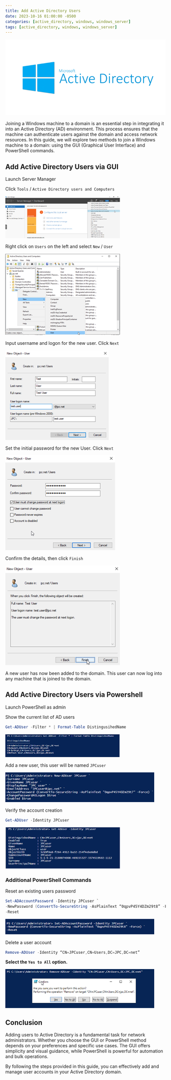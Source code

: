 ```yaml
---
title: Add Active Directory Users 
date: 2023-10-16 01:00:00 -0500
categories: [active_directory, windows, windows_server]
tags: [active_directory, windows, windows_server]
---
```


![install_ad_ds0](/assets/img/posts/2023/install_active_directory_domain_services/install_ad_ds0.png)


Joining a Windows machine to a domain is an essential step in integrating it into an Active Directory (AD) environment. This process ensures that the machine can authenticate users against the domain and access network resources. In this guide, we will explore two methods to join a Windows machine to a domain: using the GUI (Graphical User Interface) and PowerShell commands.


## Add Active Directory Users via GUI

Launch Server Manager

Click `Tools` / `Active Directory users and Computers`

![add_user_gui0](/assets/img/posts/2023/add_active_directory_users/add_user_gui0.png)

Right click on `Users` on the left and select `New` / `User`

![add_user_gui1](/assets/img/posts/2023/add_active_directory_users/add_user_gui1.png)

Input username and logon for the new user. Click `Next`

![add_user_gui2](/assets/img/posts/2023/add_active_directory_users/add_user_gui2.png)

Set the initial password for the new User. Click `Next`

![add_user_gui3](/assets/img/posts/2023/add_active_directory_users/add_user_gui3.png)

Confirm the details, then click `Finish`

![add_user_gui4](/assets/img/posts/2023/add_active_directory_users/add_user_gui4.png)

A new user has now been added to the domain. This user can now log into any machine that is joined to the domain.

## Add Active Directory Users via Powershell

Launch PowerShell as admin

Show the current list of AD users

```powershell
Get-ADUser -Filter * | Format-Table DistingusihedName
```

![add_user_powershell0](/assets/img/posts/2023/add_active_directory_users/add_user_powershell0.png)

Add a new user, this user will be named `JPCuser`

![add_user_powershell1](/assets/img/posts/2023/add_active_directory_users/add_user_powershell1.png)

Verify the account creation

```powershell
Get-ADUser -Identity JPCuser
```

![add_user_powershell2](/assets/img/posts/2023/add_active_directory_users/add_user_powershell2.png)

### Additional PowerShell Commands

Reset an existing users password

```powershell
Set-ADAccountPassword -Identity JPCuser `
-NewPassword (ConvertTo-SecureString -AsPlainText “0qpvP45Y4DZm29t8” -Force) `
-Reset
```

![add_user_powershell3](/assets/img/posts/2023/add_active_directory_users/add_user_powershell3.png)

Delete a user account

```powershell
Remove-ADUser -Identity “CN=JPCuser,CN=Users,DC=JPC,DC=net”
```

**Select the `Yes to All` option.**

![add_user_powershell4](/assets/img/posts/2023/add_active_directory_users/add_user_powershell4.png)

## Conclusion

Adding users to Active Directory is a fundamental task for network administrators. Whether you choose the GUI or PowerShell method depends on your preferences and specific use cases. The GUI offers simplicity and visual guidance, while PowerShell is powerful for automation and bulk operations.

By following the steps provided in this guide, you can effectively add and manage user accounts in your Active Directory domain.
